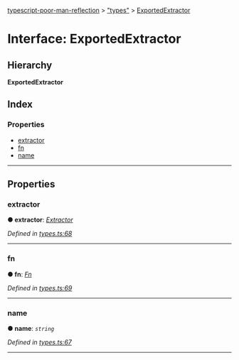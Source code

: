 [typescript-poor-man-reflection](../README.md) > ["types"](../modules/_types_.md) > [ExportedExtractor](../interfaces/_types_.exportedextractor.md)

# Interface: ExportedExtractor

## Hierarchy

**ExportedExtractor**

## Index

### Properties

* [extractor](_types_.exportedextractor.md#extractor)
* [fn](_types_.exportedextractor.md#fn)
* [name](_types_.exportedextractor.md#name)

---

## Properties

<a id="extractor"></a>

###  extractor

**● extractor**: *[Extractor](../modules/_types_.md#extractor)*

*Defined in [types.ts:68](https://github.com/cancerberoSgx/typescript-poor-man-reflection/blob/73575a8/src/types.ts#L68)*

___
<a id="fn"></a>

###  fn

**● fn**: *[Fn](../modules/_util_.md#fn)*

*Defined in [types.ts:69](https://github.com/cancerberoSgx/typescript-poor-man-reflection/blob/73575a8/src/types.ts#L69)*

___
<a id="name"></a>

###  name

**● name**: *`string`*

*Defined in [types.ts:67](https://github.com/cancerberoSgx/typescript-poor-man-reflection/blob/73575a8/src/types.ts#L67)*

___

